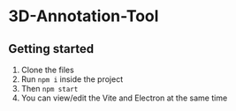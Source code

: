 # 3D-Annotation-Tool

## Getting started
1. Clone the files
2. Run `npm i` inside the project
3. Then `npm start`
4. You can view/edit the Vite and Electron at the same time
